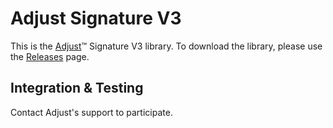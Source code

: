 # Adjust Signature V3

This is the [Adjust](https://adjust.com)™ Signature V3 library. To download the library, please use the [Releases](https://github.com/adjust/adjust_signature_sdk/releases) page.

## Integration & Testing

Contact Adjust's support to participate.
